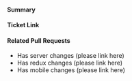 <!-- Thank you for contributing a pull request! Here are a few tips to help you:

1. If this is your first contribution, make sure you've read the Contribution Checklist https://developers.vueteams.com/contribute/getting-started/contribution-checklist/
2. Read our blog post about "Submitting Great PRs" https://developers.vueteams.com/blog/2019-01-24-submitting-great-prs
3. Take a look at other repository specific documentation at https://developers.vueteams.com/contribute
-->

#### Summary
<!--
A description of what this pull request does.
-->

#### Ticket Link
<!--
If this pull request addresses a Help Wanted ticket, please link the relevant GitHub issue, e.g.

  Fixes https://github.com/mattermost/mattermost-server/issues/XXXXX

Otherwise, link the JIRA ticket.
-->

#### Related Pull Requests
<!--
List all PRs related to resolving a ticket. For instance, if you submitted a PR to `mattermost/mattermost-server`, please include it here.
-->
- Has server changes (please link here)
- Has redux changes (please link here)
- Has mobile changes (please link here)
